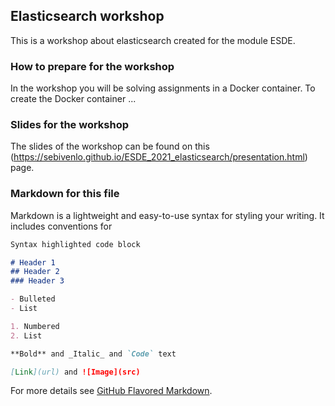 ## Elasticsearch workshop

This is a workshop about elasticsearch created for the module ESDE.


### How to prepare for the workshop

In the workshop you will be solving assignments in a Docker container.
To create the Docker container ...

### Slides for the workshop

The slides of the workshop can be found on this (https://sebivenlo.github.io/ESDE_2021_elasticsearch/presentation.html) page.




### Markdown for this file

Markdown is a lightweight and easy-to-use syntax for styling your writing. It includes conventions for

```markdown
Syntax highlighted code block

# Header 1
## Header 2
### Header 3

- Bulleted
- List

1. Numbered
2. List

**Bold** and _Italic_ and `Code` text

[Link](url) and ![Image](src)
```

For more details see [GitHub Flavored Markdown](https://guides.github.com/features/mastering-markdown/).

